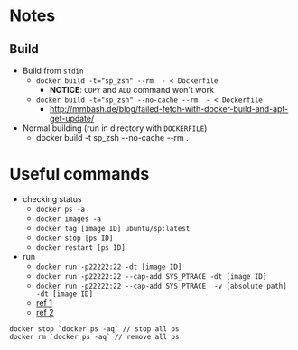 # Notes

## Build

* Build from `stdin`
    * `docker build -t="sp_zsh" --rm  - < Dockerfile`
        * **NOTICE**: `COPY` and `ADD` command won't work
    * `docker build -t="sp_zsh" --no-cache --rm  - < Dockerfile`
        * http://mmbash.de/blog/failed-fetch-with-docker-build-and-apt-get-update/
* Normal building (run in directory with `DOCKERFILE`)
    * docker build -t sp_zsh --no-cache --rm .

# Useful commands

* checking status
    * `docker ps -a`
    * `docker images -a`
    * `docker tag [image ID] ubuntu/sp:latest`
    * `docker stop [ps ID]`
    * `docker restart [ps ID]`
* run
    * `docker run -p22222:22 -dt [image ID]`
    * `docker run -p22222:22 --cap-add SYS_PTRACE -dt [image ID]`
    * `docker run -p22222:22 --cap-add SYS_PTRACE  -v [absolute path] -dt [image ID]`
    * [ref 1](http://blog.johngoulah.com/2016/03/running-strace-in-docker/)
    * [ref 2](https://docs.docker.com/engine/reference/run/)

```
docker stop `docker ps -aq` // stop all ps
docker rm `docker ps -aq` // remove all ps
```
